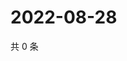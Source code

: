 # 2022-08-28

共 0 条

<!-- BEGIN WEIBO -->
<!-- 最后更新时间 Sun Aug 28 2022 01:08:02 GMT+0800 (China Standard Time) -->

<!-- END WEIBO -->
